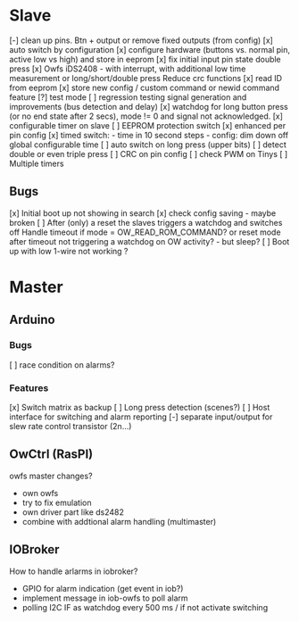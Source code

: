 # Slave
[-] clean up pins. Btn + output or remove fixed outputs (from config)
[x] auto switch by configuration
[x] configure hardware (buttons vs. normal pin, active low vs high) and store in eeprom
[x] fix initial input pin state
double press
[x] Owfs iDS2408 - with interrupt, with additional low time measurement or long/short/double press
Reduce crc functions
[x] read ID from eeprom
[x] store new config / custom command or newid command feature
[?] test mode
[ ] regression testing signal generation and improvements (bus detection and delay)
[x] watchdog for long button press (or no end state after 2 secs), mode != 0 and signal not acknowledged.
[x] configurable timer on slave
[ ] EEPROM protection switch
[x] enhanced per pin config <pin> <auto sw> <config> <timer>
[x] timed switch: <pin> <time> <config>
    - time in 10 second steps
    - config: dim down off global configurable time
[ ] auto switch on long press (upper bits)
[ ] detect double or even triple press
[ ] CRC on pin config
[ ] check PWM on Tinys
[ ] Multiple timers

## Bugs
[x] Initial boot up not showing in search
[x] check config saving - maybe broken
[ ] After (only) a reset the slaves triggers a watchdog and switches off
    Handle timeout if mode = OW_READ_ROM_COMMAND? or
    reset mode after timeout
    not triggering a watchdog on OW activity? - but sleep?
[ ] Boot up with low 1-wire not working ?

# Master

## Arduino

### Bugs
[ ] race condition on alarms?

### Features
[x] Switch matrix as backup
[ ] Long press detection (scenes?)
[ ] Host interface for switching and alarm reporting
[-] separate input/output for slew rate control transistor (2n...)

## OwCtrl (RasPI)
owfs master changes?
- own owfs
- try to fix emulation
- own driver part like ds2482
- combine with addtional alarm handling (multimaster)

## IOBroker
How to handle arlarms in iobroker?
- GPIO for alarm indication (get event in iob?)
- implement message in iob-owfs to poll alarm
- polling I2C IF as watchdog every 500 ms / if not activate switching
